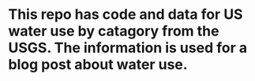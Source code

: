 # This repo has code and data for US water use by catagory from the USGS.  The information is used for a blog post about water use.
